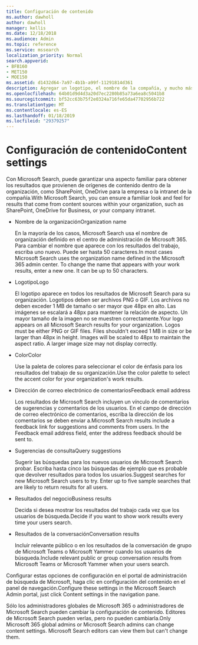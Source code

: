 ```yaml
---
title: Configuración de contenido
ms.author: dawholl
author: dawholl
manager: kellis
ms.date: 12/18/2018
ms.audience: Admin
ms.topic: reference
ms.service: mssearch
localization_priority: Normal
search.appverid:
- BFB160
- MET150
- MOE150
ms.assetid: d1432d64-7a97-4b1b-a99f-11291814d361
description: Agregar un logotipo, el nombre de la compañía, y mucho más su Microsoft Search funcionan los resultados
ms.openlocfilehash: 64b01d9d4d3a20d7ec2280b85a73a6ea8c5041b8
ms.sourcegitcommit: bf52cc63b75f2e0324a716fe65da47702956b722
ms.translationtype: MT
ms.contentlocale: es-ES
ms.lasthandoff: 01/18/2019
ms.locfileid: "29379257"
---
```

# <a name="content-settings"></a><span data-ttu-id="97f59-103">Configuración de contenido</span><span class="sxs-lookup"><span data-stu-id="97f59-103">Content settings</span></span>

<span data-ttu-id="97f59-104">Con Microsoft Search, puede garantizar una aspecto familiar para obtener los resultados que provienen de orígenes de contenido dentro de la organización, como SharePoint, OneDrive para la empresa o la intranet de la compañía.</span><span class="sxs-lookup"><span data-stu-id="97f59-104">With Microsoft Search, you can ensure a familiar look and feel for results that come from content sources within your organization, such as SharePoint, OneDrive for Business, or your company intranet.</span></span> 
  
- <span data-ttu-id="97f59-105">Nombre de la organización</span><span class="sxs-lookup"><span data-stu-id="97f59-105">Organization name</span></span>
    
    <span data-ttu-id="97f59-p101">En la mayoría de los casos, Microsoft Search usa el nombre de organización definido en el centro de administración de Microsoft 365. Para cambiar el nombre que aparece con los resultados del trabajo, escriba uno nuevo. Puede ser hasta 50 caracteres.</span><span class="sxs-lookup"><span data-stu-id="97f59-p101">In most cases Microsoft Search uses the organization name defined in the Microsoft 365 admin center. To change the name that appears with your work results, enter a new one. It can be up to 50 characters.</span></span>
    
- <span data-ttu-id="97f59-109">Logotipo</span><span class="sxs-lookup"><span data-stu-id="97f59-109">Logo</span></span>
    
    <span data-ttu-id="97f59-p102">El logotipo aparece en todos los resultados de Microsoft Search para su organización. Logotipos deben ser archivos PNG o GIF. Los archivos no deben exceder 1 MB de tamaño o ser mayor que 48px en alto. Las imágenes se escalará a 48px para mantener la relación de aspecto. Un mayor tamaño de la imagen no se muestren correctamente.</span><span class="sxs-lookup"><span data-stu-id="97f59-p102">Your logo appears on all Microsoft Search results for your organization. Logos must be either PNG or GIF files. Files shouldn't exceed 1 MB in size or be larger than 48px in height. Images will be scaled to 48px to maintain the aspect ratio. A larger image size may not display correctly.</span></span>
    
- <span data-ttu-id="97f59-115">Color</span><span class="sxs-lookup"><span data-stu-id="97f59-115">Color</span></span>
    
    <span data-ttu-id="97f59-116">Use la paleta de colores para seleccionar el color de énfasis para los resultados del trabajo de su organización.</span><span class="sxs-lookup"><span data-stu-id="97f59-116">Use the color palette to select the accent color for your organization's work results.</span></span>
    
- <span data-ttu-id="97f59-117">Dirección de correo electrónico de comentarios</span><span class="sxs-lookup"><span data-stu-id="97f59-117">Feedback email address</span></span>
    
    <span data-ttu-id="97f59-p103">Los resultados de Microsoft Search incluyen un vínculo de comentarios de sugerencias y comentarios de los usuarios. En el campo de dirección de correo electrónico de comentarios, escriba la dirección de los comentarios se deben enviar a.</span><span class="sxs-lookup"><span data-stu-id="97f59-p103">Microsoft Search results include a feedback link for suggestions and comments from users. In the Feedback email address field, enter the address feedback should be sent to.</span></span>
    
- <span data-ttu-id="97f59-120">Sugerencias de consulta</span><span class="sxs-lookup"><span data-stu-id="97f59-120">Query suggestions</span></span>
    
    <span data-ttu-id="97f59-p104">Sugerir las búsquedas para los nuevos usuarios de Microsoft Search probar. Escriba hasta cinco las búsquedas de ejemplo que es probable que devolver resultados para todos los usuarios.</span><span class="sxs-lookup"><span data-stu-id="97f59-p104">Suggest searches for new Microsoft Search users to try. Enter up to five sample searches that are likely to return results for all users.</span></span>
    
- <span data-ttu-id="97f59-123">Resultados del negocio</span><span class="sxs-lookup"><span data-stu-id="97f59-123">Business results</span></span>
    
    <span data-ttu-id="97f59-124">Decida si desea mostrar los resultados del trabajo cada vez que los usuarios de búsqueda.</span><span class="sxs-lookup"><span data-stu-id="97f59-124">Decide if you want to show work results every time your users search.</span></span>
    
- <span data-ttu-id="97f59-125">Resultados de la conversación</span><span class="sxs-lookup"><span data-stu-id="97f59-125">Conversation results</span></span>
    
    <span data-ttu-id="97f59-126">Incluir relevante público o en los resultados de la conversación de grupo de Microsoft Teams o Microsoft Yammer cuando los usuarios de búsqueda.</span><span class="sxs-lookup"><span data-stu-id="97f59-126">Include relevant public or group conversation results from Microsoft Teams or Microsoft Yammer when your users search.</span></span>
    
<span data-ttu-id="97f59-127">Configurar estas opciones de configuración en el portal de administración de búsqueda de Microsoft, haga clic en configuración del contenido en el panel de navegación.</span><span class="sxs-lookup"><span data-stu-id="97f59-127">Configure these settings in the Microsoft Search Admin portal, just click Content settings in the navigation pane.</span></span>
  
<span data-ttu-id="97f59-p105">Sólo los administradores globales de Microsoft 365 o administradores de Microsoft Search pueden cambiar la configuración de contenido. Editores de Microsoft Search pueden verlas, pero no pueden cambiarla.</span><span class="sxs-lookup"><span data-stu-id="97f59-p105">Only Microsoft 365 global admins or Microsoft Search admins can change content settings. Microsoft Search editors can view them but can't change them.</span></span>


